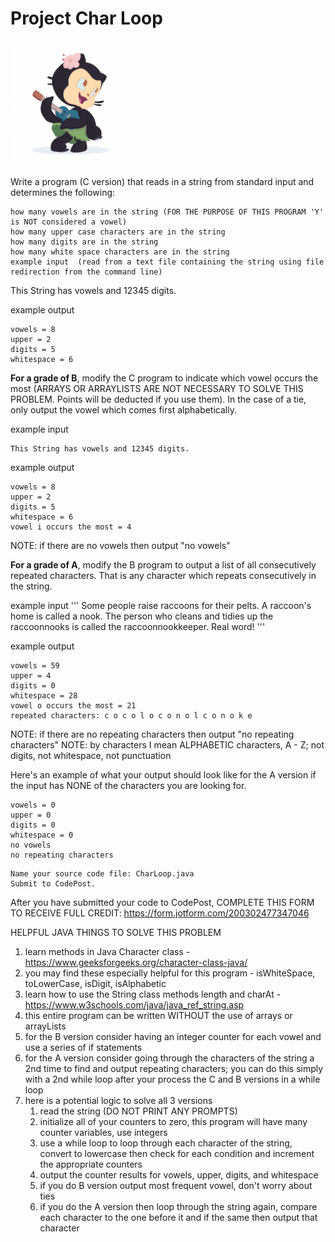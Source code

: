 # Project Char Loop
<img src="hula_loop_octodex03.gif" style="height:200px;">

Write a program (C version) that reads in a string from standard input and determines the following:

```
how many vowels are in the string (FOR THE PURPOSE OF THIS PROGRAM 'Y' is NOT considered a vowel)
how many upper case characters are in the string
how many digits are in the string
how many white space characters are in the string
example input  (read from a text file containing the string using file redirection from the command line)
```

This String has vowels and 12345 digits. 


example output
```
vowels = 8
upper = 2
digits = 5
whitespace = 6
```


**For a grade of B**, modify the C program to indicate which vowel occurs the most (ARRAYS OR ARRAYLISTS ARE NOT NECESSARY TO SOLVE THIS PROBLEM. Points will be deducted if you use them). In the case of a tie, only output the vowel which comes first alphabetically.

example input
```
This String has vowels and 12345 digits. 
```

example output
```
vowels = 8
upper = 2
digits = 5
whitespace = 6
vowel i occurs the most = 4
```
NOTE: if there are no vowels then output "no vowels"


**For a grade of A**, modify the B program to output a list of all consecutively repeated characters. That is any character which repeats consecutively in the string.

example input
'''
Some people raise raccoons for their pelts. A raccoon's home is called a nook. The person who cleans and tidies up the raccoonnooks is called the raccoonnookkeeper. Real word! 
'''


example output
```
vowels = 59
upper = 4
digits = 0
whitespace = 28
vowel o occurs the most = 21
repeated characters: c o c o l o c o n o l c o n o k e
```
NOTE: if there are no repeating characters then output "no repeating characters"
NOTE: by characters I mean ALPHABETIC characters, A - Z; not digits, not whitespace, not punctuation


Here's an example of what your output should look like for the A version if the input has NONE of the characters you are looking for. 
```
vowels = 0
upper = 0
digits = 0
whitespace = 0
no vowels
no repeating characters
```

```
Name your source code file: CharLoop.java
Submit to CodePost.
```
After you have submitted your code to CodePost, COMPLETE THIS FORM TO RECEIVE FULL CREDIT: https://form.jotform.com/200302477347046

HELPFUL JAVA THINGS TO SOLVE THIS PROBLEM
1. learn methods in Java Character class - https://www.geeksforgeeks.org/character-class-java/
2. you may find these especially helpful for this program - isWhiteSpace, toLowerCase, isDigit, isAlphabetic
3. learn how to use the String class methods length and charAt - https://www.w3schools.com/java/java_ref_string.asp
4. this entire program can be written WITHOUT the use of arrays or arrayLists
5. for the B version consider having an integer counter for each vowel and use a series of if statements
6. for the A version consider going through the characters of the string a 2nd time to find and output repeating characters; you can do this simply with a 2nd while loop after your process the C and B versions in a while loop
7. here is a potential logic to solve all 3 versions
   1. read the string (DO NOT PRINT ANY PROMPTS)
   2. initialize all of your counters to zero, this program will have many counter variables, use integers
   3. use a while loop to loop through each character of the string, convert to lowercase then check for each condition and increment the appropriate counters
   4. output the counter results for vowels, upper, digits, and whitespace
   5. if you do B version output most frequent vowel, don't worry about ties
   6. if you do the A version then loop through the string again, compare each character to the one before it and if the same then output that character
   
 
